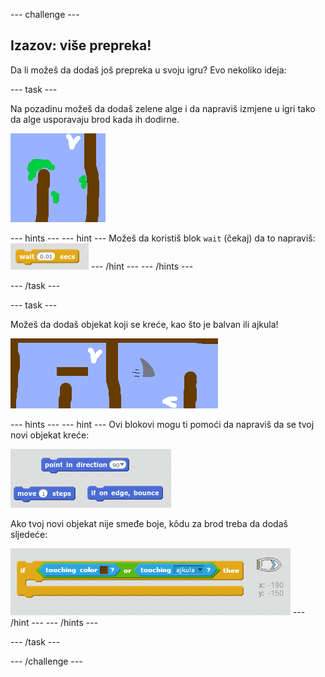 \--- challenge \---

## Izazov: više prepreka!

Da li možeš da dodaš još prepreka u svoju igru? Evo nekoliko ideja:

\--- task \---

Na pozadinu možeš da dodaš zelene alge i da napraviš izmjene u igri tako da alge usporavaju brod kada ih dodirne.

![screenshot](images/boat-algae.png)

\--- hints \--- \--- hint \--- Možeš da koristiš blok `wait` (čekaj) da to napraviš: ![screenshot](images/boat-slime-blocks.png) \--- /hint \--- \--- /hints \---

\--- /task \---

\--- task \---

Možeš da dodaš objekat koji se kreće, kao što je balvan ili ajkula!

![screenshot](images/boat-obstacles.png)

\--- hints \--- \--- hint \--- Ovi blokovi mogu ti pomoći da napraviš da se tvoj novi objekat kreće:

![screenshot](images/boat-moving-blocks.png)

Ako tvoj novi objekat nije smeđe boje, kôdu za brod treba da dodaš sljedeće:

![screenshot](images/boat-moving-blocks2.png) \--- /hint \--- \--- /hints \---

\--- /task \---

\--- /challenge \---